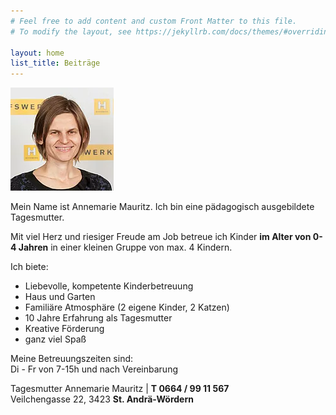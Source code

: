 ```yaml
---
# Feel free to add content and custom Front Matter to this file.
# To modify the layout, see https://jekyllrb.com/docs/themes/#overriding-theme-defaults

layout: home
list_title: Beiträge
---
```


![Annemarie Mauritz](/assets/annemarie_mauritz.png)

Mein Name ist Annemarie Mauritz. Ich bin eine pädagogisch
ausgebildete Tagesmutter.

Mit viel Herz und riesiger Freude am Job betreue ich Kinder **im Alter von 0-4 Jahren** in einer kleinen Gruppe von max. 4 Kindern.

Ich biete:
* Liebevolle, kompetente Kinderbetreuung
* Haus und Garten
* Familiäre Atmosphäre (2 eigene Kinder, 2 Katzen)
* 10 Jahre Erfahrung als Tagesmutter
* Kreative Förderung
* ganz viel Spaß

Meine Betreuungszeiten sind:\
Di - Fr von 7-15h und nach Vereinbarung

Tagesmutter Annemarie Mauritz | **T 0664 / 99 11 567**\
Veilchengasse 22, 3423 **St. Andrä-Wördern**

